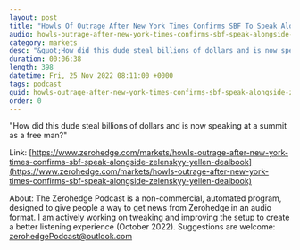 ```yaml
---
layout: post
title: "Howls Of Outrage After New York Times Confirms SBF To Speak Alongside Zelenskyy, Yellen"
audio: howls-outrage-after-new-york-times-confirms-sbf-speak-alongside-zelenskyy-yellen-dealbook-1
category: markets
desc: "&quot;How did this dude steal billions of dollars and is now speaking at a summit as a free man?&quot;"
duration: 00:06:38
length: 398
datetime: Fri, 25 Nov 2022 08:11:00 +0000
tags: podcast
guid: howls-outrage-after-new-york-times-confirms-sbf-speak-alongside-zelenskyy-yellen-dealbook-0
order: 0
---
```

&quot;How did this dude steal billions of dollars and is now speaking at a summit as a free man?&quot;

Link: [https://www.zerohedge.com/markets/howls-outrage-after-new-york-times-confirms-sbf-speak-alongside-zelenskyy-yellen-dealbook](https://www.zerohedge.com/markets/howls-outrage-after-new-york-times-confirms-sbf-speak-alongside-zelenskyy-yellen-dealbook)

About: The Zerohedge Podcast is a non-commercial, automated program, designed to give people a way to get news from Zerohedge in an audio format.  I am actively working on tweaking and improving the setup to create a better listening experience (October 2022).  Suggestions are welcome: [zerohedgePodcast@outlook.com](mailto:zerohedgePodcast@outlook.com)